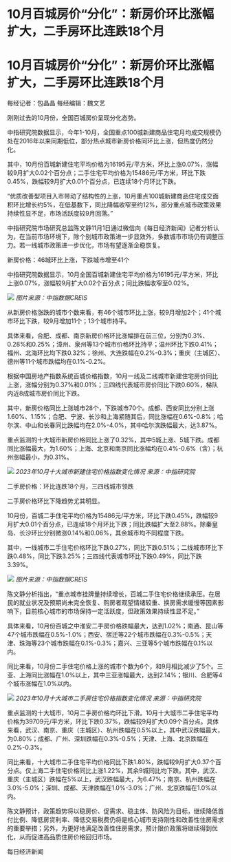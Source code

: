 # 10月百城房价“分化”：新房价环比涨幅扩大，二手房环比连跌18个月

# 10月百城房价“分化”：新房价环比涨幅扩大，二手房环比连跌18个月

每经记者：包晶晶 每经编辑：魏文艺

刚刚过去的10月份，全国百城房价呈现分化态势。

中指研究院数据显示，今年1-10月，全国重点100城新建商品住宅月均成交规模仍处在2016年以来同期低位，部分热点城市新房价格同环比上涨，但热度仍然分化。

其中，10月份百城新建住宅平均价格为16195元/平方米，环比上涨0.07%，涨幅较9月扩大0.02个百分点；二手住宅平均价格为15486元/平方米，环比下跌0.45%，跌幅较9月扩大0.01个百分点，已连续18个月环比下跌。

“优质改善型项目入市带动了结构性的上涨，10月重点100城新建商品住宅成交面积环比增长约5%，在低基数下，同比降幅收窄至约12%，部分重点城市政策效果持续性显不足，市场活跃度较9月回落。”

中指研究院市场研究总监陈文静11月1日通过微信向《每日经济新闻》记者分析认为，在当前市场环境下，除个别城市政策进一步显效外，多数城市市场仍有调整压力。若一线城市政策进一步优化，市场有望逐渐企稳恢复。

新房价格：46城环比上涨，下跌城市增至41个

中指研究院数据显示，10月全国百城新建住宅平均价格为16195元/平方米，环比上涨0.07%，涨幅较9月扩大0.02个百分点；同比跌幅收窄至0.02%。

![](https://inews.gtimg.com/om_bt/O-jmNBlRSUrMavN5BpyzeGQBJIPNNkyIU7SVOfNNEFhjkAA/1000)
_图片来源：中指数据CREIS_

从新房价格涨跌的城市个数来看，有46个城市环比上涨，较9月增加2个；41个城市环比下跌，较9月增加11个；13个城市持平。

具体来看，合肥、成都、南京新房价格环比涨幅排在前三位，分别为0.3%、0.28%和0.25%；漳州、泉州等13个城市价格环比持平；温州环比下跌0.41%；福州、北海环比均下跌0.32%；徐州、大连跌幅在0.2%-0.3%；重庆（主城区）、德州等11个城市跌幅均在0.1%-0.2%。

根据中国房地产指数系统百城价格指数，10月一线及二线城市新建住宅房价同比上涨，涨幅分别为0.37%和0.01%；三四线代表城市房价同比下跌0.60%，梯队内近8成城市房价同比下跌。

其中，新房价格同比上涨城市28个，下跌城市70个。成都、西安同比分别上涨1.60%、1.15%；合肥、宁波、长沙和上海紧随其后，同比涨幅在0.6%-0.8%；哈尔滨、中山和长春同比跌幅均在2.0%-4.0%，其中哈尔滨跌幅最大，达3.87%。

重点监测的十大城市新房价格同比上涨了0.32%，其中5城上涨、5城下跌。成都同比涨幅最大，为1.60%；上海、北京和南京同比涨幅均在0.4%-0.6%（含）；杭州涨幅最小，为0.31%。

![](https://inews.gtimg.com/om_bt/OZnu8UH1Ri8NjCR1w0tDUOZoV4Jrh62hJ7jRCwh1yj4cEAA/1000)
_2023年10月十大城市新建住宅价格指数变化情况 来源：中指研究院_

二手房价格：环比连跌18个月，三四线城市领跌

二手房价格环比下降趋势尤其明显。

10月份，百城二手住宅平均价格为15486元/平方米，环比下跌0.45%，跌幅较9月扩大0.01个百分点，已连续18个月环比下跌；同比跌幅扩大至2.88%。除秦皇岛、长沙环比分别微涨0.14%和0.06%，其余城市均不同程度下跌。

其中，一线城市二手住宅价格环比下跌0.27%，同比下跌0.51%；二线城市环比下跌0.48%，同比下跌3.25%；三四线代表城市环比下跌0.49%，同比下跌3.39%。

![](https://inews.gtimg.com/om_bt/OSnbwa197rOgl7nOL1FwwjqWknIW9lftQa4TWvefDzjHQAA/1000)
_图片来源：中指数据CREIS_

陈文静分析指出，“重点城市挂牌量持续增长，百城二手住宅价格继续承压。在居民的就业状况及预期尚未完全恢复、购房者观望情绪较重、换房需求缓慢等因素影响下，目前核心城市的市场保持一定活跃度，但政策效果持续性显不足。”

具体来看，10月份百城之中淮安二手房价格跌幅最大，达到1.02%；南通、昆山等47个城市跌幅在0.5%-1.0%；西安、宿迁等22个城市跌幅在0.3%-0.5%；天津、珠海等23个城市跌幅在0.1%-0.3%；嘉兴、三亚等5个城市跌幅在0.1%以内。

同比来看，10月份二手住宅价格上涨的城市个数为6个，和9月相比减少了5个。三亚、上海同比涨幅在1.0%以上，其中三亚涨幅最大，达到2.14%；银川、合肥等4个城市涨幅在1.0%以内。

![](https://inews.gtimg.com/om_bt/OReKU7hh3KMKwGpM_9C_4zQif70Pf1HWwq0ufQUsmK9ksAA/1000)
_2023年10月十大城市二手房住宅价格指数变化情况 来源：中指研究院_

重点监测的十大城市，10月二手房价格均环比下滑。10月十大城市二手住宅平均价格为39709元/平方米，环比下跌0.37%，跌幅较9月扩大0.09个百分点。具体来看，武汉、南京、重庆（主城区）、杭州跌幅在0.5%以上，其中武汉跌幅最大，为0.80%；成都、广州、深圳跌幅在0.3%-0.5%；天津、上海、北京跌幅在0.2%-0.3%。

同比来看，十大城市二手住宅平均价格同比下跌1.80%，跌幅较9月扩大0.37个百分点。仅上海二手住宅价格同比上涨1.22%，其余9城同比均下跌。其中，武汉、重庆（主城区）跌幅在5%以上，武汉跌幅最大，为6.47%；南京、杭州跌幅在3.0%-5.0%；深圳、成都、天津跌幅在1.0%-3.0%；广州、北京跌幅在1.0%以内。

陈文静预计，政策趋势将以稳房价、促需求、稳主体、防风险为目标，继续降低首付比例、降低房贷利率、降低交易税费仍将是核心城市支持刚性和改善性住房需求的重要举措；另外，为更好地满足改善性住房需求，预计限价政策将继续得到优化，从而促进高品质住房价格回归市场。

每日经济新闻

